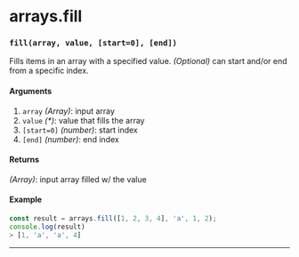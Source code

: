 # arrays.fill

<!-- div class="doc-container" -->

<!-- div -->


<!-- div -->

<h3 id="fillarray-value-start0-end"><code>fill(array, value, [start=0], [end])</code></h3>

Fills items in an array with a specified value. *(Optional)* can start and/or end from a specific index.

#### Arguments
1. `array` *(Array)*: input array
2. `value` *(&#42;)*: value that fills the array
3. `[start=0]` *(number)*: start index
4. `[end]` *(number)*: end index

#### Returns
*(Array)*: input array filled w/ the value

#### Example
```js
const result = arrays.fill([1, 2, 3, 4], 'a', 1, 2);
console.log(result)
> [1, 'a', 'a', 4]
```
---

<!-- /div -->

<!-- /div -->

<!-- /div -->
